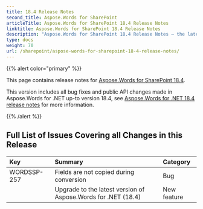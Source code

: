 ```yaml
---
title: 18.4 Release Notes
second_title: Aspose.Words for SharePoint
articleTitle: Aspose.Words for SharePoint 18.4 Release Notes
linktitle: Aspose.Words for SharePoint 18.4 Release Notes
description: "Aspose.Words for SharePoint 18.4 Release Notes – the latest updates and fixes."
type: docs
weight: 70
url: /sharepoint/aspose-words-for-sharepoint-18-4-release-notes/
---
```


{{% alert color="primary" %}}

This page contains release notes for [Aspose.Words for SharePoint 18.4](https://releases.aspose.com/words/sharepoint/new-releases/aspose.words-for-sharepoint-18.4/).

This version includes all bug fixes and public API changes made in Aspose.Words for .NET up-to version 18.4, see [Aspose.Words for .NET 18.4 release notes](/words/net/aspose-words-for-net-18-4-release-notes/) for more information.

{{% /alert %}}

## Full List of Issues Covering all Changes in this Release

|Key|Summary|Category|
| :- | :- | :- |
|WORDSSP-257|Fields are not copied during conversion |Bug|
| |Upgrade to the latest version of Aspose.Words for .NET (18.4)|New feature|

